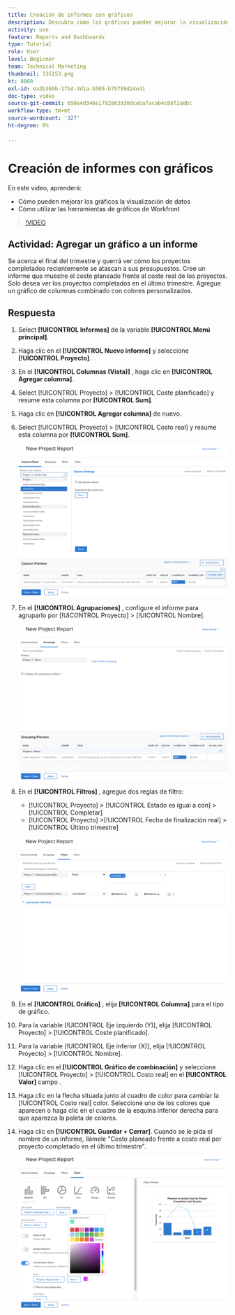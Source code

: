 ```yaml
---
title: Creación de informes con gráficos
description: Descubra cómo los gráficos pueden mejorar la visualización de los datos y cómo utilizar las herramientas de gráficos en Workfront.
activity: use
feature: Reports and Dashboards
type: Tutorial
role: User
level: Beginner
team: Technical Marketing
thumbnail: 335153.png
kt: 8860
exl-id: ea3b360b-1fbd-4d1a-b505-b75759d24e41
doc-type: video
source-git-commit: 650e4d346e1792863930dcebafacab4c88f2a8bc
workflow-type: tm+mt
source-wordcount: '327'
ht-degree: 0%

---
```


# Creación de informes con gráficos

En este vídeo, aprenderá:

* Cómo pueden mejorar los gráficos la visualización de datos
* Cómo utilizar las herramientas de gráficos de Workfront

>[!VIDEO](https://video.tv.adobe.com/v/335155/?quality=12&learn=on)

## Actividad: Agregar un gráfico a un informe

Se acerca el final del trimestre y querrá ver cómo los proyectos completados recientemente se atascan a sus presupuestos. Cree un informe que muestre el coste planeado frente al coste real de los proyectos. Solo desea ver los proyectos completados en el último trimestre. Agregue un gráfico de columnas combinado con colores personalizados.

## Respuesta

1. Select **[!UICONTROL Informes]** de la variable **[!UICONTROL Menú principal]**.
1. Haga clic en el **[!UICONTROL Nuevo informe]** y seleccione **[!UICONTROL Proyecto]**.
1. En el **[!UICONTROL Columnas (Vista)]** , haga clic en **[!UICONTROL Agregar columna]**.
1. Select [!UICONTROL Proyecto] > [!UICONTROL Coste planificado] y resume esta columna por **[!UICONTROL Sum]**.
1. Haga clic en **[!UICONTROL Agregar columna]** de nuevo.
1. Select [!UICONTROL Proyecto] > [!UICONTROL Costo real] y resume esta columna por **[!UICONTROL Sum]**.

   ![Imagen de la pantalla para agregar columnas a un informe](assets/chart-report-columns.png)

1. En el **[!UICONTROL Agrupaciones]** , configure el informe para agruparlo por [!UICONTROL Proyecto] > [!UICONTROL Nombre].

   ![Imagen de la pantalla para agregar agrupaciones a un informe](assets/chart-report-groupings.png)

1. En el **[!UICONTROL Filtros]** , agregue dos reglas de filtro:

   * [!UICONTROL Proyecto] > [!UICONTROL Estado es igual a con] > [!UICONTROL Completar]
   * [!UICONTROL Proyecto] >[!UICONTROL  Fecha de finalización real] > [!UICONTROL Último trimestre]

   ![Imagen de la pantalla para agregar filtros a un informe](assets/chart-report-filters.png)

1. En el **[!UICONTROL Gráfico]** , elija **[!UICONTROL Columna]** para el tipo de gráfico.
1. Para la variable [!UICONTROL Eje izquierdo (Y)], elija [!UICONTROL Proyecto] > [!UICONTROL Coste planificado].
1. Para la variable [!UICONTROL Eje inferior (X)], elija [!UICONTROL Proyecto] > [!UICONTROL Nombre].
1. Haga clic en el **[!UICONTROL Gráfico de combinación]** y seleccione [!UICONTROL Proyecto] > [!UICONTROL Costo real] en el **[!UICONTROL Valor]** campo .
1. Haga clic en la flecha situada junto al cuadro de color para cambiar la [!UICONTROL Costo real] color. Seleccione uno de los colores que aparecen o haga clic en el cuadro de la esquina inferior derecha para que aparezca la paleta de colores.
1. Haga clic en **[!UICONTROL Guardar + Cerrar]**. Cuando se le pida el nombre de un informe, llámele &quot;Costo planeado frente a costo real por proyecto completado en el último trimestre&quot;.

   ![Imagen de la pantalla para agregar un gráfico a un informe](assets/chart-report-chart.png)
